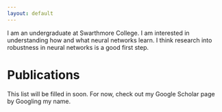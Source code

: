 ```yaml
---
layout: default
---
```


I am an undergraduate at Swarthmore College. I am interested in understanding
how and what neural networks learn. I think research into robustness in neural
networks is a good first step.

# Publications

This list will be filled in soon. For now, check out my Google Scholar page by
Googling my name.
